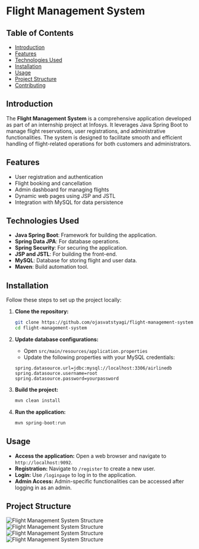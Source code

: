 # Flight Management System

## Table of Contents

- [Introduction](#introduction)
- [Features](#features)
- [Technologies Used](#technologies-used)
- [Installation](#installation)
- [Usage](#usage)
- [Project Structure](#project-structure)
- [Contributing](#contributing)

## Introduction

The **Flight Management System** is a comprehensive application developed as part of an internship project at Infosys. It leverages Java Spring Boot to manage flight reservations, user registrations, and administrative functionalities. The system is designed to facilitate smooth and efficient handling of flight-related operations for both customers and administrators.

## Features

- User registration and authentication
- Flight booking and cancellation
- Admin dashboard for managing flights
- Dynamic web pages using JSP and JSTL
- Integration with MySQL for data persistence

## Technologies Used

- **Java Spring Boot**: Framework for building the application.
- **Spring Data JPA**: For database operations.
- **Spring Security**: For securing the application.
- **JSP and JSTL**: For building the front-end.
- **MySQL**: Database for storing flight and user data.
- **Maven**: Build automation tool.

## Installation

Follow these steps to set up the project locally:

1. **Clone the repository:**
    ```bash
    git clone https://github.com/ojasvatstyagi/flight-management-system.git
    cd flight-management-system
    ```

2. **Update database configurations:**
    - Open `src/main/resources/application.properties`
    - Update the following properties with your MySQL credentials:
    ```properties
    spring.datasource.url=jdbc:mysql://localhost:3306/airlinedb
    spring.datasource.username=root
    spring.datasource.password=yourpassword
    ```

3. **Build the project:**
    ```bash
    mvn clean install
    ```

4. **Run the application:**
    ```bash
    mvn spring-boot:run
    ```

## Usage

- **Access the application:** Open a web browser and navigate to `http://localhost:9092`.
- **Registration:** Navigate to `/register` to create a new user.
- **Login:** Use `/loginpage` to log in to the application.
- **Admin Access:** Admin-specific functionalities can be accessed after logging in as an admin.

## Project Structure
![Flight Management System Structure ](StructurePart1.png)
![Flight Management System Structure ](StructurePart2.png)
![Flight Management System Structure ](StructurePart3.png)
![Flight Management System Structure ](StructurePart4.png)

